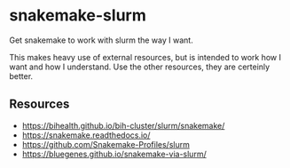 # snakemake-slurm
Get snakemake to work with slurm the way I want.

This makes heavy use of external resources, but is intended to work how I want and how I understand. Use the other resources, they are certeinly better.

## Resources

- https://bihealth.github.io/bih-cluster/slurm/snakemake/
- https://snakemake.readthedocs.io/
- https://github.com/Snakemake-Profiles/slurm
- https://bluegenes.github.io/snakemake-via-slurm/
